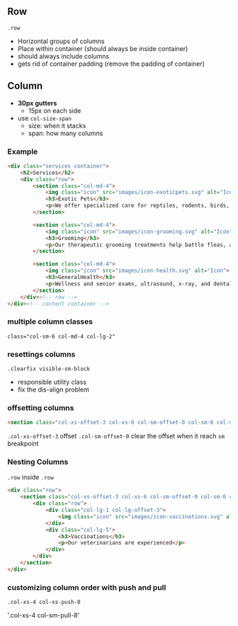 ## Row

`.row`

- Horizontal groups of columns
- Place within container (should always be inside container)
- should always include columns
- gets rid of container padding (remove the padding of container)


## Column

- **30px gutters**
    + 15px on each side
- use `col-size-span`
    + size: when it stacks
    + span: how many columns

### Example

```html
<div class="services container">
    <h2>Services</h2>
    <div class="row">
        <section class="col-md-4">
            <img class="icon" src="images/icon-exoticpets.svg" alt="Icon">
            <h3>Exotic Pets</h3>
            <p>We offer specialized care for reptiles, rodents, birds, and other exotic pets.</p>
        </section>

        <section class="col-md-4">
            <img class="icon" src="images/icon-grooming.svg" alt="Icon">
            <h3>Grooming</h3>
            <p>Our therapeutic grooming treatments help battle fleas, allergic dermatitis, and other challenging skin conditions.</p>
        </section>

        <section class="col-md-4">
            <img class="icon" src="images/icon-health.svg" alt="Icon">
            <h3>GeneralHealth</h3>
            <p>Wellness and senior exams, ultrasound, x-ray, and dental cleanings are just a few of our general health services.</p>
        </section>
    </div><!-- row -->
</div><!-- content container -->
```

### multiple column classes

`class="col-sm-6 col-md-4 col-lg-2"`

### resettings columns

`.clearfix visible-sm-block` 

- responsible utility class
- fix the dis-align problem

### offsetting columns

```html
<section class="col-xs-offset-3 col-xs-6 col-sm-offset-0 col-sm-6 col-md-4 col-lg-2">
```

`.col-xs-offset-3` offset
`.col-sm-offset-0` clear the offset when it reach `sm` breakpoint


### Nesting Columns

`.row` inside `.row`


```html
<div class="row">
    <section class="col-xs-offset-3 col-xs-6 col-sm-offset-0 col-sm-6 col-md-4 col-lg-12">
        <div class="row">
            <div class="col-lg-1 col-lg-offset-3">
                <img class="icon" src="images/icon-vaccinations.svg" alt="Icon">
            </div>
            <div class="col-lg-5">
                <h3>Vaccinations</h3>
                <p>Our veterinarians are experienced</p>
            </div>
        </div>
    </section>
</div>
```

### customizing column order with push and pull

`.col-xs-4 col-xs-push-8`

'.col-xs-4 col-sm-pull-8'

